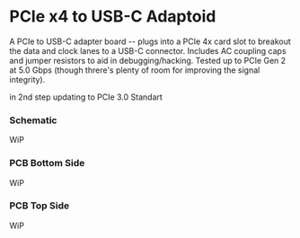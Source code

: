 
# PCIe x4 to USB-C Adaptoid

A PCIe to USB-C adapter board -- plugs into a PCIe 4x card slot to breakout the data and clock lanes to a USB-C connector. 
Includes AC coupling caps and jumper resistors to aid in debugging/hacking.
Tested up to PCIe Gen 2 at 5.0 Gbps (though threre's plenty of room for improving the signal integrity).

in 2nd step updating to PCIe 3.0 Standart

### Schematic

WiP

### PCB Bottom Side

WiP

### PCB Top Side

WiP

